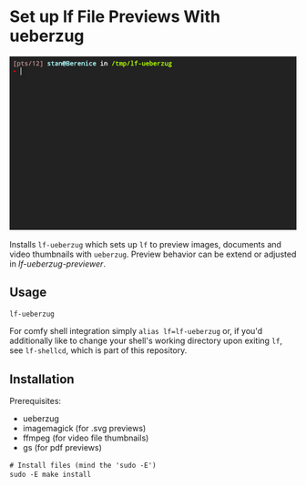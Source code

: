 # Set up **lf** File Previews With **ueberzug**

![](demo.gif)

Installs `lf-ueberzug` which sets up `lf` to preview images, documents and
video thumbnails with `ueberzug`. Preview behavior can be extend or adjusted in
*lf-ueberzug-previewer*.


## Usage

```
lf-ueberzug
```

For comfy shell integration simply `alias lf=lf-ueberzug` or, if you'd
additionally like to change your shell's working directory upon exiting `lf`,
see `lf-shellcd`, which is part of this repository.


## Installation

Prerequisites:
+ ueberzug
+ imagemagick (for .svg previews)
+ ffmpeg (for video file thumbnails)
+ gs (for pdf previews)

```
# Install files (mind the 'sudo -E')
sudo -E make install
```
